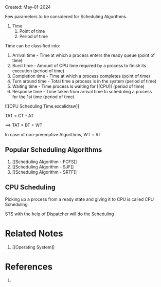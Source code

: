 Created: May-01-2024

Few parameters to be considered for Scheduling Algorithms.

1. Time
	1. Point of time
	2. Period of time

Time can be classified into:

1. Arrival time - Time at which a process enters the ready queue (point of time)
2. Burst time - Amount of CPU time required by a process to finish its execution (period of time)
3. Completion time - Time at which a process completes (point of time)
4. Turn around time - Total time a process is in the system (period of time)
5. Waiting time - Time process is waiting for [[CPU]] (period of time)
6. Response time - Time taken from arrival time to scheduling a process for the 1st time (period of time)

![[CPU Scheduling Time.excalidraw]]

TAT = CT - AT

$\implies$ TAT = BT + WT

In case of non-preemptive Algorithms, WT = RT
## Popular Scheduling Algorithms

1. [[Scheduling Algorithm - FCFS]]
2. [[Scheduling Algorithm - SJF]]
3. [[Scheduling Algorithm - SRTF]]

## CPU Scheduling

Picking up a process from a ready state and giving it to CPU is called CPU Scheduling

STS with the help of Dispatcher will do the Scheduling


# Related Notes

1. [[Operating System]]
# References

1. 